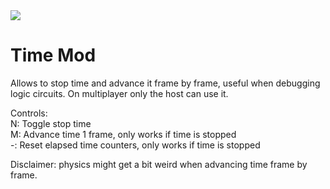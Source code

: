<img align="middle" src="https://github.com/ALVAROPING1/Trailmaker-mods/blob/master/timeMod/preview.png" />

# Time Mod  

Allows to stop time and advance it frame by frame, useful when debugging logic circuits. On multiplayer only the host can use it.  

Controls:  
N: Toggle stop time  
M: Advance time 1 frame, only works if time is stopped  
-: Reset elapsed time counters, only works if time is stopped  

Disclaimer: physics might get a bit weird when advancing time frame by frame.  